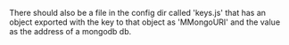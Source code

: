 There should also be a file in the config dir called 'keys.js' that has an object exported with the key to that object as 'MMongoURI' and the value as the address of a mongodb db.
